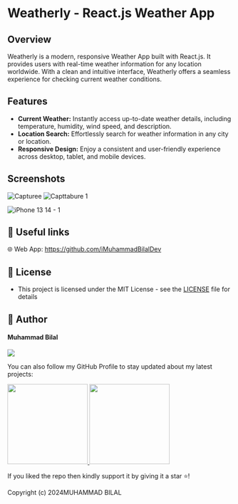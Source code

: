 # Weatherly - React.js Weather App

## Overview

Weatherly is a modern, responsive Weather App built with React.js. It provides users with real-time weather information for any location worldwide. With a clean and intuitive interface, Weatherly offers a seamless experience for checking current weather conditions.

## Features

- **Current Weather:** Instantly access up-to-date weather details, including temperature, humidity, wind speed, and description.
- **Location Search:** Effortlessly search for weather information in any city or location.
- **Responsive Design:** Enjoy a consistent and user-friendly experience across desktop, tablet, and mobile devices.

## Screenshots

![Capturee](https://github.com/iMuhammadBilalDev/react-weather-app/assets/148322893/c0d2074f-2e20-4d3b-bd01-56ee830107aa)
![Capttabure 1](https://github.com/iMuhammadBilalDev/react-weather-app/assets/148322893/c1de789a-ff3f-4942-b35f-9107faf45e82)

![iPhone 13   14 - 1](https://github.com/iMuhammadBilalDev/react-weather-app/assets/148322893/3fdb3875-8bbd-4258-8c64-188edee9dc71)


## 🔗 Useful links

🌐 Web App: https://github.com/iMuhammadBilalDev




## 🔑 License
- This project is licensed under the MIT License - see the [LICENSE](LICENSE.md) file for details

## 🧑 Author

#### Muhammad Bilal
<a href="https://www.linkedin.com/in/imuhammadbilaldev"><img src="https://img.shields.io/badge/-@iMuhammadBilalDev-0077B5?style=flat&logo=Linkedin&logoColor=white"/></a>


You can also follow my GitHub Profile to stay updated about my latest projects:

  <a href="https://github.com/iMuhammadBilalDev">
  <img height="180em" src="https://github-readme-stats-git-masterrstaa-rickstaa.vercel.app/api?username=iMuhammadBilalDev&show_icons=true&theme=algolia&include_all_commits=true&count_private=true"/>
  <img height="180em" src="https://github-readme-stats-eight-theta.vercel.app/api/top-langs/?username=iMuhammadBilalDev&layout=compact&langs_count=8&theme=algolia"/>
</a>


If you liked the repo then kindly support it by giving it a star ⭐!

Copyright (c) 2024MUHAMMAD BILAL



